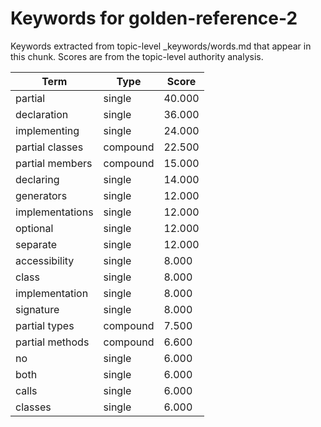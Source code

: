 # Keywords for golden-reference-2

Keywords extracted from topic-level _keywords/words.md that appear in this chunk.
Scores are from the topic-level authority analysis.

| Term | Type | Score |
|------|------|-------|
| partial | single | 40.000 |
| declaration | single | 36.000 |
| implementing | single | 24.000 |
| partial classes | compound | 22.500 |
| partial members | compound | 15.000 |
| declaring | single | 14.000 |
| generators | single | 12.000 |
| implementations | single | 12.000 |
| optional | single | 12.000 |
| separate | single | 12.000 |
| accessibility | single | 8.000 |
| class | single | 8.000 |
| implementation | single | 8.000 |
| signature | single | 8.000 |
| partial types | compound | 7.500 |
| partial methods | compound | 6.600 |
| no | single | 6.000 |
| both | single | 6.000 |
| calls | single | 6.000 |
| classes | single | 6.000 |
